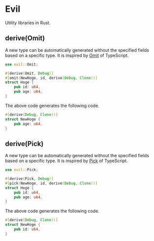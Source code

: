# Evil

Utility libraries in Rust.

## derive(Omit)

A new type can be automatically generated without the specified fields based on a specific type.
It is inspired by [Omit](https://www.typescriptlang.org/docs/handbook/utility-types.html#omittype-keys) of TypeScript.
``` rust
use evil::Omit;

#[derive(Omit, Debug)]
#[omit(NewHoge, id, derive(Debug, Clone))]
struct Hoge {
    pub id: u64,
    pub age: u64,
}
```

The above code generates the following code.

``` rust
#[derive(Debug, Clone))]
struct NewHoge {
    pub age: u64,
}
```

## derive(Pick)

A new type can be automatically generated without the specified fields based on a specific type.
It is inspired by [Pick](https://www.typescriptlang.org/docs/handbook/utility-types.html#picktype-keys) of TypeScript.
``` rust
use evil::Pick;

#[derive(Pick, Debug)]
#[pick(NewHoge, id, derive(Debug, Clone))]
struct Hoge {
    pub id: u64,
    pub age: u64,
}
```

The above code generates the following code.

``` rust
#[derive(Debug, Clone))]
struct NewHoge {
    pub id: u64,
}
```
